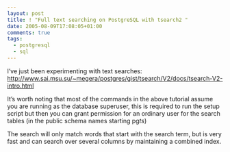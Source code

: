 ```yaml
---
layout: post
title: ! "Full text searching on PostgreSQL with tsearch2 "
date: 2005-08-09T17:08:05+01:00
comments: true
tags:
  - postgresql
  - sql
---
```


I’ve just been experimenting with text searches: http://www.sai.msu.su/~megera/postgres/gist/tsearch/V2/docs/tsearch-V2-intro.html

It’s worth noting that most of the commands in the above tutorial
assume you are running as the database superuser, this is required to
run the setup script but then you can grant permission for an ordinary
user for the search tables (in the public schema names starting pg*ts*)

The search will only match words that start with the search term,
but is very fast and can search over several columns by maintaining a
combined index.
